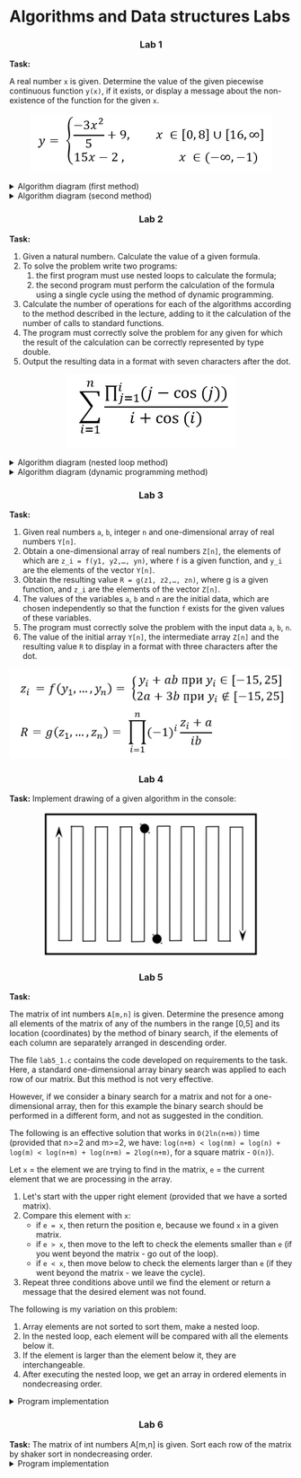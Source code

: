 # Algorithms and Data structures Labs

<h3 align="center">Lab 1</h3> 
<b>Task:</b> 

A real number `x` is given. Determine the value of the given piecewise continuous function `y(x)`, if it exists, or display a message about the non-existence of the function for the given `x`.

<p align="center">
    <img src="img/task1.png" alt="Task Lab1">
</p>

<details>
  <summary>Algorithm diagram (first method)</summary>
<p align="center">
    <img src="img/algoruthm1_1.png" alt="Algorithm diagram 1">
</p>
</details>

<details>
  <summary>Algorithm diagram (second method)</summary>
<p align="center">
    <img src="img/algoruthm1_2.png" alt="Algorithm diagram 2">
</p>
</details>


<h3 align="center">Lab 2</h3> 
<b>Task:</b> 

1. Given a natural number`n`. Calculate the value of a given formula.
2. To solve the problem write two programs:
	1) the first program must use nested loops to calculate the formula;
	2) the second program must perform the calculation of the formula using a single cycle using the method of dynamic programming.
3. Calculate the number of operations for each of the algorithms according to the method described in the lecture, adding to it the calculation of the number of calls to standard functions.
4. The program must correctly solve the problem for any given for which the result of the calculation can be correctly represented by type double.
5. Output the resulting data in a format with seven characters after the dot.

<p align="center">
    <img src="img/task2.png" alt="Task Lab2">
</p>

<details>
  <summary>Algorithm diagram (nested loop method)</summary>
<p align="center">
    <img src="img/algoruthm2_1.png" alt="Algorithm diagram 1">
</p>
</details>

<details>
  <summary>Algorithm diagram (dynamic programming method)</summary>
<p align="center">
    <img src="img/algoruthm2_2.png" alt="Algorithm diagram 2">
</p>
</details>


<h3 align="center">Lab 3</h3> 
<b>Task:</b> 

1. Given real numbers `a`, `b`, integer `n` and one-dimensional array of real numbers `Y[n]`.
2. Obtain a one-dimensional array of real numbers `Z[n]`, the elements of which are `z_i = f(y1, y2,…, yn)`, where `f` is a given function, and `y_i` are the elements of the vector `Y[n]`.
3. Obtain the resulting value `R = g(z1, z2,…, zn)`, where g is a given function, and `z_i` are the elements of the vector `Z[n]`.
4. The values of the variables `a`, `b` and `n` are the initial data, which are chosen independently so that the function `f` exists for the given values of these variables.
5. The program must correctly solve the problem with the input data `a`, `b`, `n`.
6. The value of the initial array `Y[n]`, the intermediate array `Z[n]` and the resulting value `R` to display in a format with three characters after the dot.

<p align="center">
    <img src="img/task3.png" alt="Task Lab3">
</p>


<h3 align="center">Lab 4</h3> 
<b>Task:</b> Implement drawing of a given algorithm in the console:

<p align="center">
    <img src="img/task4.png" alt="Task Lab4">
</p>

<h3 align="center">Lab 5</h3> 
<b>Task:</b> 

The matrix of int numbers `A[m,n]` is given. Determine the presence among all elements of the matrix of any of the numbers in the range [0,5] and its location (coordinates) by the method of binary search, if the elements of each column are separately arranged in descending order.

The file `lab5_1.c` contains the code developed on requirements to the task. Here, a standard one-dimensional array binary search was applied to each row of our matrix. But this method is not very effective.

However, if we consider a binary search for a matrix and not for a one-dimensional array, then for this example the binary search should be performed in a different form, and not as suggested in the condition.

The following is an effective solution that works in `O(2ln(n+m))` time (provided that n>=2 and m>=2, we have: `log(n+m) < log(nm) = log(n) + log(m) < log(n+m) + log(n+m) = 2log(n+m)`, for a square matrix - `O(n)`).

Let `x` = the element we are trying to find in the matrix, `e` = the current element that we are processing in the array.

1) Let's start with the upper right element (provided that we have a sorted matrix).
2) Compare this element with `x`:
    * if `e = x`, then return the position e, because we found `x` in a given matrix.
	* if `e > x`, then move to the left to check the elements smaller than `e` (if you went beyond the matrix - go out of the loop).
	* if `e < x`, then move below to check the elements larger than `e` (if they went beyond the matrix - we leave the cycle).
3) Repeat three conditions above until we find the element or return a message that the desired element was not found.

The following is my variation on this problem:
1. Array elements are not sorted to sort them, make a nested loop.
2. In the nested loop, each element will be compared with all the elements below it.
3. If the element is larger than the element below it, they are interchangeable.
4. After executing the nested loop, we get an array in ordered elements in nondecreasing order.

<details>
  <summary>Program implementation</summary>

```c
#include <stdio.h>
#include <stdlib.h>
#include <math.h>
#include <time.h>

void main()
{
    int i, j, k, a, m, n, x;
    printf("Enter the dimension of the matrix (with a space): \n");
    scanf("%d %d", &m, &n);

    int Z[m][n];
    srand(time(NULL));
    
    printf("---------------------------\n");
    printf("Matrix before sorting: \n");
    for(i=0;i<m;++i) {
       for(j=0;j<n;++j) {
            Z[i][j]=20+rand()%10;
            printf("%d ", Z[i][j]);
       }
       printf("\n");
    }
    
    printf("---------------------------\n");
    printf("After sorting in nondecreasing order by rows: \n");
    for (i = 0; i < m; ++i) {
        for (j = 0; j < n; ++j) {
            for (k =(j + 1); k < n; ++k) {
                if (Z[i][j] > Z[i][k]) {
                    a = Z[i][j];
                    Z[i][j] = Z[i][k];
                    Z[i][k] = a;
                }
            }
        }
    }
    
    for (i = 0; i < m; ++i) {
        for (j = 0; j < n; ++j) {
            printf(" %d", Z[i][j]);
        }
        printf("\n");
    }
    
    printf("---------------------------\n");
    printf("After sorting in nondecreasing order by columns: \n");
    for (j = 0; j < n; ++j) {
        for (i = 0; i < m; ++i) {
            for (k = i + 1; k < m; ++k) {
                if (Z[i][j] > Z[k][j]) {  // Comparison of other elements of the array
                    a = Z[i][j]; // Use a temporary variable to store the last value
                    Z[i][j] = Z[k][j]; // change the places of the variable
                    Z[k][j] = a; // save the last value
                }
            }
        }
    }
    
    for (i = 0; i < m; ++i) {
        for (j = 0; j < n; ++j) {
            printf(" %d", Z[i][j]);
        }
        printf("\n");
    }
    
    printf("---------------------------\n");
    int my_val = 0;
    for (x = 20; x <= 25; ++x) {
        int l = 0, t = n-1;
        while ( l < n && t >= 0 ) { 
            if ( Z[l][t] == x ) {
              printf("Element %d found at position (%d, %d)\n", x, l, t);
              my_val ++;
            }
            if (Z[l][t] > x)
                t--;
            else
                l++;
        }
    }
    
    if (my_val == 0)
        printf("Items from the range [20, 25] were not found in the matrix ...\n");
}
```
</details>

<h3 align="center">Lab 6</h3> 
<b>Task:</b> The matrix of int numbers A[m,n] is given. Sort each row of the matrix by shaker sort in  nondecreasing order.

<details>
  <summary>Program implementation</summary>

```c
#include <stdio.h>
#include <stdlib.h>
#include <math.h>
#include <time.h>

void swap(int *a, int *b) {
    int temp;
    temp = *a;
    *a = *b;
    *b = temp;
}

void main() {
    int i, j, m, n;
    printf("Enter the dimension of the matrix (with a space): \n");
    scanf("%d %d", &m, &n);


    int Z[m][n];
    srand(time(NULL));
    printf("--------------------------\n");
    printf("Matrix before sorting:\n");
    for(i = 0; i < m; ++i){
       for(j = 0; j < n; ++j){
            Z[i][j] = 10 + rand()%90;
            printf("%d ", Z[i][j]);
       }
       printf("\n");
    }
    
    for(j = 0; j < m; ++j) {
        int left = 0,
        right = n - 1;
        
        while (left < right) {
            for (int i = left; i < right; i++) {
                if (Z[j][i] > Z[j][i + 1])
                    swap(&Z[j][i], &Z[j][i+1]);
                }
            right--;

            for (int i = right; i > left; i--) {
                if (Z[j][i - 1] > Z[j][i])
                    swap(&Z[j][i], &Z[j][i-1]);
                }
            left++;
        }
    }
    printf("--------------------------\n");
    printf("Matrix after shaker sorting:\n");
    for (i = 0; i < m; ++i) {
        for (j = 0; j < n; ++j) {
            printf(" %d", Z[i][j]);
        }
        printf("\n"); }
}
```
</details>